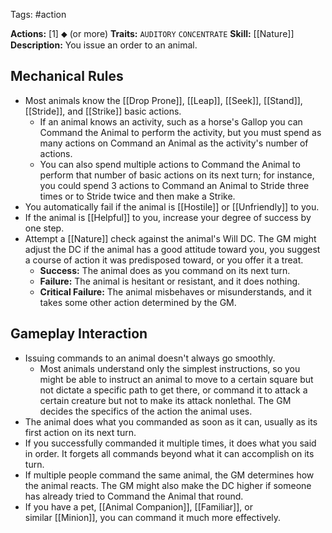 Tags: #action 

**Actions:** [1] ⬥ (or more)
**Traits:** `AUDITORY` `CONCENTRATE` 
**Skill:** [[Nature]]
**Description:** You issue an order to an animal.

## Mechanical Rules

- Most animals know the [[Drop Prone]], [[Leap]], [[Seek]], [[Stand]], [[Stride]], and [[Strike]] basic actions.
	- If an animal knows an activity, such as a horse's Gallop you can Command the Animal to perform the activity, but you must spend as many actions on Command an Animal as the activity's number of actions.
	- You can also spend multiple actions to Command the Animal to perform that number of basic actions on its next turn; for instance, you could spend 3 actions to Command an Animal to Stride three times or to Stride twice and then make a Strike. 
- You automatically fail if the animal is [[Hostile]] or [[Unfriendly]] to you.
- If the animal is [[Helpful]] to you, increase your degree of success by one step.
- Attempt a [[Nature]] check against the animal's Will DC. The GM might adjust the DC if the animal has a good attitude toward you, you suggest a course of action it was predisposed toward, or you offer it a treat.  
	- **Success:** The animal does as you command on its next turn. 
	- **Failure:** The animal is hesitant or resistant, and it does nothing.  
	- **Critical Failure:** The animal misbehaves or misunderstands, and it takes some other action determined by the GM.

## Gameplay Interaction

- Issuing commands to an animal doesn't always go smoothly.
	- Most animals understand only the simplest instructions, so you might be able to instruct an animal to move to a certain square but not dictate a specific path to get there, or command it to attack a certain creature but not to make its attack nonlethal. The GM decides the specifics of the action the animal uses.  
- The animal does what you commanded as soon as it can, usually as its first action on its next turn.
- If you successfully commanded it multiple times, it does what you said in order. It forgets all commands beyond what it can accomplish on its turn.
- If multiple people command the same animal, the GM determines how the animal reacts. The GM might also make the DC higher if someone has already tried to Command the Animal that round.  
- If you have a pet, [[Animal Companion]], [[Familiar]], or similar [[Minion]], you can command it much more effectively.